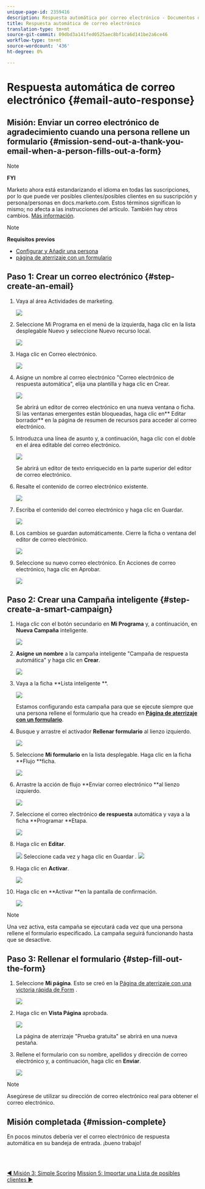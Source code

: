 ```yaml
---
unique-page-id: 2359416
description: Respuesta automática por correo electrónico - Documentos de marketing - Documentación del producto
title: Respuesta automática de correo electrónico
translation-type: tm+mt
source-git-commit: 09dbd3a141fed0525aec8bf1ca6d141be2a6ce46
workflow-type: tm+mt
source-wordcount: '436'
ht-degree: 0%

---
```



# Respuesta automática de correo electrónico {#email-auto-response}

## Misión: Enviar un correo electrónico de agradecimiento cuando una persona rellene un formulario {#mission-send-out-a-thank-you-email-when-a-person-fills-out-a-form}

>[!NOTE]
>
>**FYI**
>
>Marketo ahora está estandarizando el idioma en todas las suscripciones, por lo que puede ver posibles clientes/posibles clientes en su suscripción y persona/personas en docs.marketo.com. Estos términos significan lo mismo; no afecta a las instrucciones del artículo. También hay otros cambios. [Más información](http://docs.marketo.com/display/DOCS/Updates+to+Marketo+Terminology).

>[!NOTE]
>
>**Requisitos previos**
>
>* [Configurar y Añadir una persona](get-set-up-and-add-a-person.md)
>* [página de aterrizaje con un formulario](landing-page-with-a-form.md)

>



## Paso 1: Crear un correo electrónico {#step-create-an-email}

1. Vaya al área Actividades de marketing.

   ![](assets/one-2.png)

1. Seleccione Mi Programa en el menú de la izquierda, haga clic en la lista desplegable Nuevo y seleccione Nuevo recurso local.

   ![](assets/two-3.png)

1. Haga clic en Correo electrónico.

   ![](assets/three-2.png)

1. Asigne un nombre al correo electrónico &quot;Correo electrónico de respuesta automática&quot;, elija una plantilla y haga clic en Crear.

   ![](assets/four-1.png)

   Se abrirá un editor de correo electrónico en una nueva ventana o ficha. Si las ventanas emergentes están bloqueadas, haga clic en** Editar borrador** en la página de resumen de recursos para acceder al correo electrónico.

1. Introduzca una línea de asunto y, a continuación, haga clic con el doble en el área editable del correo electrónico.

   ![](assets/five-2.png)

   Se abrirá un editor de texto enriquecido en la parte superior del editor de correo electrónico.

1. Resalte el contenido de correo electrónico existente.

   ![](assets/six-2.png)

1. Escriba el contenido del correo electrónico y haga clic en Guardar.

   ![](assets/seven-2.png)

1. Los cambios se guardan automáticamente. Cierre la ficha o ventana del editor de correo electrónico.

   ![](assets/eight-1.png)

1. Seleccione su nuevo correo electrónico. En Acciones de correo electrónico, haga clic en Aprobar.

   ![](assets/image2014-9-24-11-3a55-3a16.png)

## Paso 2: Crear una Campaña inteligente {#step-create-a-smart-campaign}

1. Haga clic con el botón secundario en **Mi Programa** y, a continuación, en **Nueva Campaña** inteligente.

   ![](assets/image2014-9-24-11-3a56-3a13.png)

1. **Asigne un nombre** a la campaña inteligente &quot;Campaña de respuesta automática&quot; y haga clic en **Crear**.

   ![](assets/image2014-9-24-11-3a56-3a25.png)

1. Vaya a la ficha **Lista inteligente **.

   ![](assets/image2014-9-24-11-3a56-3a38.png)

   Estamos configurando esta campaña para que se ejecute siempre que una persona rellene el formulario que ha creado en [**Página de aterrizaje con un formulario**](landing-page-with-a-form.md).

1. Busque y arrastre el activador **Rellenar formulario** al lienzo izquierdo.

   ![](assets/image2014-9-24-11-3a57-3a18.png)

1. Seleccione **Mi formulario** en la lista desplegable. Haga clic en la ficha **Flujo **ficha.

   ![](assets/image2014-9-24-11-3a57-3a29.png)

1. Arrastre la acción de flujo **Enviar correo electrónico **al lienzo izquierdo.

   ![](assets/image2014-9-24-11-3a57-3a41.png)

1. Seleccione el correo electrónico **de respuesta** automática y vaya a la ficha **Programar **Etapa.

   ![](assets/image2014-9-24-11-3a57-3a53.png)

1. Haga clic en **Editar**.

   ![](assets/8.png)
Seleccione cada vez y haga clic en Guardar .
   ![](assets/9.png)

1. Haga clic en **Activar**.

   ![](assets/10.png)

1. Haga clic en **Activar **en la pantalla de confirmación.

   ![](assets/11.png)

>[!NOTE]
>
>Una vez activa, esta campaña se ejecutará cada vez que una persona rellene el formulario especificado. La campaña seguirá funcionando hasta que se desactive.

## Paso 3: Rellenar el formulario {#step-fill-out-the-form}

1. Seleccione **Mi página**. Esto se creó en la [Página de aterrizaje con una victoria rápida de Form](landing-page-with-a-form.md) .

   ![](assets/image2014-9-24-12-3a0-3a8.png)

1. Haga clic en **Vista Página** aprobada.

   ![](assets/image2014-9-24-12-3a0-3a18.png)

   La página de aterrizaje &quot;Prueba gratuita&quot; se abrirá en una nueva pestaña.

1. Rellene el formulario con su nombre, apellidos y dirección de correo electrónico y, a continuación, haga clic en **Enviar**.

   ![](assets/image2014-9-24-12-3a0-3a28.png)

>[!NOTE]
>
>Asegúrese de utilizar su dirección de correo electrónico real para obtener el correo electrónico.

## Misión completada {#mission-complete}

En pocos minutos debería ver el correo electrónico de respuesta automática en su bandeja de entrada. ¡bueno trabajo!

<br> 

[◄ Misión 3: Simple Scoring](simple-scoring.md) [Mission 5: Importar una Lista de posibles clientes ►](import-a-list-of-people.md)